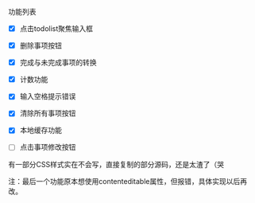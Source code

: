 功能列表
- [x] 点击todolist聚焦输入框
- [x] 删除事项按钮
- [x] 完成与未完成事项的转换
- [x] 计数功能
- [x] 输入空格提示错误
- [x] 清除所有事项按钮
- [x] 本地缓存功能
- [ ] 点击事项修改按钮


有一部分CSS样式实在不会写，直接复制的部分源码，还是太渣了（哭

注：最后一个功能原本想使用contenteditable属性，但报错，具体实现以后再改。
